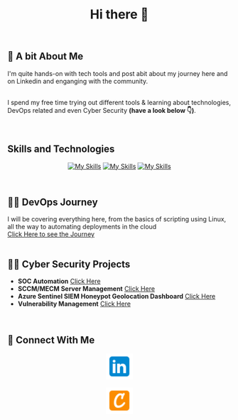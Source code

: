 <div align="center">
  
<h1>Hi there 👋 <br/></h1>
<br/>

</div>

<h2>🧐 A bit About Me</h2>
I'm quite hands-on with tech tools and post abit about my journey here and on Linkedin and enganging with the community.<br/><br/>

I spend my free time trying out different tools & learning about technologies, DevOps related and even Cyber Security <b>(have a look below 👇)</b>.<br/>


<br/>

<h2> Skills and Technologies </h2>

<div align="center">

[![My Skills](https://skillicons.dev/icons?i=linux,bash,vscode)](https://skillicons.dev)
[![My Skills](https://skillicons.dev/icons?i=git,github)](https://skillicons.dev)
[![My Skills](https://skillicons.dev/icons?i=aws,terraform,docker,kubernetes)](https://skillicons.dev)

</div>
<br/>

<h2>👨‍💻 DevOps Journey</h2>
I will be covering everything here, from the basics of scripting using Linux, all the way to automating deployments in the cloud <br/>
<a href="https://github.com/JunedConnect/Devops-Journey">Click Here to see the Journey</a>
<br/>
<br/>

<h2>👨‍💻 Cyber Security Projects</h2>

- <b>SOC Automation</b> [Click Here](https://github.com/JunedConnect/SOC_Automation)
- <b>SCCM/MECM Server Management</b> [Click Here](https://github.com/JunedConnect/SCCM-MECM_Server_Management)
- <b>Azure Sentinel SIEM Honeypot Geolocation Dashboard</b> [Click Here](https://github.com/JunedConnect/SCCM-MECM_Server_Management)
- <b>Vulnerability Management</b> [Click Here](https://github.com/JunedConnect/Vulnerability_Scanning)

<br/>


<h2>🔗 Connect With Me</h2>
<div align="center">
<a href="https://www.linkedin.com/in/juned-connect/"><img src="https://raw.githubusercontent.com/JunedConnect/JunedConnect/main/images/linkedin-48.png" alt="LinkedIn Badge" width="60"/></a>
                            
<a href="https://www.credly.com/users/juned-ahmed.cbc69ec9"><img src="https://raw.githubusercontent.com/JunedConnect/JunedConnect/main/images/credly-48.png" alt="Credly Badge" width="60"/></a>
</div>
